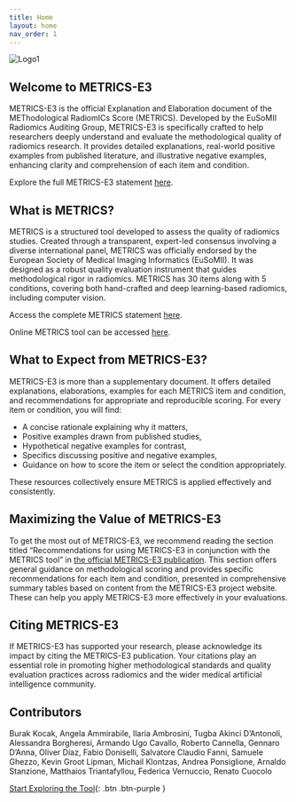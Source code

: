 ```yaml
---
title: Home
layout: home
nav_order: 1
---
```


![Logo1](/METRICS-E3/assets/images/logo.png)

## Welcome to METRICS-E3

METRICS-E3 is the official Explanation and Elaboration document of the METhodological RadiomICs Score (METRICS). Developed by the EuSoMII Radiomics Auditing Group, METRICS-E3 is specifically crafted to help researchers deeply understand and evaluate the methodological quality of radiomics research. It provides detailed explanations, real-world positive examples from published literature, and illustrative negative examples, enhancing clarity and comprehension of each item and condition.  

Explore the full METRICS-E3 statement [here]().

## What is METRICS?

METRICS is a structured tool developed to assess the quality of radiomics studies. Created through a transparent, expert-led consensus involving a diverse international panel, METRICS was officially endorsed by the European Society of Medical Imaging Informatics (EuSoMII). It was designed as a robust quality evaluation instrument that guides methodological rigor in radiomics. METRICS has 30 items along with 5 conditions, covering both hand-crafted and deep learning-based radiomics, including computer vision.

Access the complete METRICS statement [here](https://insightsimaging.springeropen.com/articles/10.1186/s13244-023-01572-w).

Online METRICS tool can be accessed [here](https://metricsscore.github.io/metrics/METRICS.html).

## What to Expect from METRICS-E3?

METRICS-E3 is more than a supplementary document. It offers detailed explanations, elaborations, examples for each METRICS item and condition, and recommendations for appropriate and reproducible scoring. For every item or condition, you will find:  

- A concise rationale explaining why it matters,
- Positive examples drawn from published studies,
- Hypothetical negative examples for contrast,
- Specifics discussing positive and negative examples,
- Guidance on how to score the item or select the condition appropriately.  

These resources collectively ensure METRICS is applied effectively and consistently.

## Maximizing the Value of METRICS-E3

To get the most out of METRICS-E3, we recommend reading the section titled “Recommendations for using METRICS-E3 in conjunction with the METRICS tool” in [the official METRICS-E3 publication](). This section offers general guidance on methodological scoring and provides specific recommendations for each item and condition, presented in comprehensive summary tables based on content from the METRICS-E3 project website. These can help you apply METRICS-E3 more effectively in your evaluations.

## Citing METRICS-E3

If METRICS-E3 has supported your research, please acknowledge its impact by citing the METRICS-E3 publication. Your citations play an essential role in promoting higher methodological standards and quality evaluation practices across radiomics and the wider medical artificial intelligence community.

## Contributors

Burak Kocak, Angela Ammirabile, Ilaria Ambrosini, Tugba Akinci D’Antonoli, Alessandra Borgheresi, Armando Ugo Cavallo, Roberto Cannella, Gennaro D’Anna, Oliver Díaz, Fabio Doniselli, Salvatore Claudio Fanni, Samuele Ghezzo, Kevin Groot Lipman, Michail Klontzas, Andrea Ponsiglione, Arnaldo Stanzione, Matthaios Triantafyllou, Federica Vernuccio, Renato Cuocolo

[Start Exploring the Tool](https://radiomic.github.io/METRICS-E3/docs/METRICS%20tool.html){: .btn .btn-purple }
